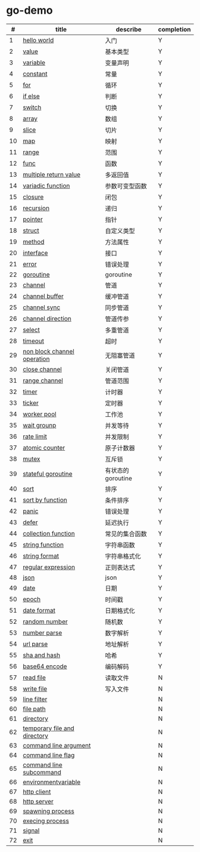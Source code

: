 # go-demo

|#|title|describe|completion|
|-|-----|--------|----------|
|1|[hello world](./1.hello_world.go)|入门|Y|
|2|[value](./2.values.go)|基本类型|Y|
|3|[variable](./3.variable.go)|变量声明|Y|
|4|[constant](./4.constant.go)|常量|Y|
|5|[for](./5.for.go)|循环|Y|
|6|[if else](./6.if_else.go)|判断|Y|
|7|[switch](./7.switch.go)|切换|Y|
|8|[array](./8.array.go)|数组|Y|
|9|[slice](./9.slice.go)|切片|Y|
|10|[map](./10.map.go)|映射|Y|
|11|[range](./11.range.go)|范围|Y|
|12|[func](./12.func.go)|函数|Y|
|13|[multiple return value](./13.multiple_return_value.go)|多返回值|Y|
|14|[variadic function](./14.variadic_func.go)|参数可变型函数|Y|
|15|[closure](./15.closure.go)|闭包|Y|
|16|[recursion](./16.recursion.go)|递归|Y|
|17|[pointer](./17.pointer.go)|指针|Y|
|18|[struct](./18.struct.go)|自定义类型|Y|
|19|[method](./19.method.go)|方法属性|Y|
|20|[interface](./20.interface.go)|接口|Y|
|21|[error](./21.error.go)|错误处理|Y|
|22|[goroutine](./22.goroutine.go)|goroutine|Y|
|23|[channel](./23.channel.go)|管道|Y|
|24|[channel buffer](./24.channel_buffer.go)|缓冲管道|Y|
|25|[channel sync](./25.channel_sync.go)|同步管道|Y|
|26|[channel direction](./26.channel_direction.go)|管道传参|Y|
|27|[select](./27.select.go)|多重管道|Y|
|28|[timeout](./28.timeout.go)|超时|Y|
|29|[non block channel operation](./29.non_block_channel_operation.go)|无阻塞管道|Y|
|30|[close channel](./30.close_channel.go)|关闭管道|Y|
|31|[range channel](./31.range_channel.go)|管道范围|Y|
|32|[timer](./32.timer.go)|计时器|Y|
|33|[ticker](./33.ticker.go)|定时器|Y|
|34|[worker pool](./34.worker_pool.go)|工作池|Y|
|35|[wait grounp](./35.wait_grounp.go)|并发等待|Y|
|36|[rate limit](./36.rate_limit.go)|并发限制|Y|
|37|[atomic counter](./37.atomic_counter.go)|原子计数器|Y|
|38|[mutex](./38.mutex.go)|互斥锁|Y|
|39|[stateful goroutine](./39.stateful_goroutine.go)|有状态的goroutine|Y|
|40|[sort](./40.sort.go)|排序|Y|
|41|[sort by function](./41.sort_by_function.go)|条件排序|Y|
|42|[panic](./42.panic.go)|错误处理|Y|
|43|[defer](./43.defer.go)|延迟执行|Y|
|44|[collection function](./44.collection_function.go)|常见的集合函数|Y|
|45|[string function](./45.string_function.go)|字符串函数|Y|
|46|[string format](./46.string_format.go)|字符串格式化|Y|
|47|[regular expression](./47.regular_expression.go)|正则表达式|Y|
|48|[json](./48.json.go)|json|Y|
|49|[date](./49.date.go)|日期|Y|
|50|[epoch](./50.epoch.go)|时间戳|Y|
|51|[date format](./51.date_format.go)|日期格式化|Y|
|52|[random number](./52.random_number.go)|随机数|Y|
|53|[number parse](./53.number_parse.go)|数字解析|Y|
|54|[url parse](./54.url_parse.go)|地址解析|Y|
|55|[sha and hash](./55.sha1_hash.go)|哈希|Y|
|56|[base64 encode](./56.base64_encode.go)|编码解码|Y|
|57|[read file](./57.read_file.go)|读取文件|N|
|58|[write file](./58.write_file.go)|写入文件|N|
|59|[line filter](./59.line_filter.go)||N|
|60|[file path](./60.file_path.go)||N|
|61|[directory](./61.directory.go)||N|
|62|[temporary file and directory](./62.temporary_file_and_directory.go)||N|
|63|[command line argument](./63.command_line_argument.go)||N|
|64|[command line flag](./64.command_line_flag.go)||N|
|65|[command line subcommand](./65.command_line_subcommand.go)||N|
|66|[environmentvariable](./66.environment_variable.go)||N|
|67|[http client](./67.http_client.go)||N|
|68|[http server](./68.http_server.go)||N|
|69|[spawning process](./69.spawning_process.go)||N|
|70|[execing process](./70.execing_process.go)||N|
|71|[signal](./71.signal.go)||N|
|72|[exit](./72.exit.go)||N|
